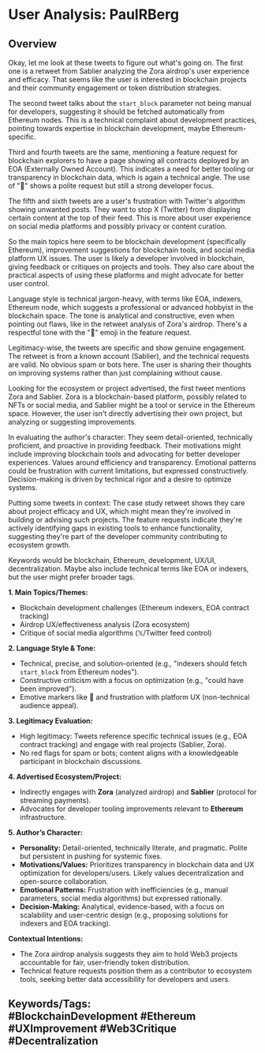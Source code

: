 # User Analysis: PaulRBerg

## Overview

<think>
Okay, let me look at these tweets to figure out what's going on. The first one is a retweet from Sablier analyzing the Zora airdrop's user experience and efficacy. That seems like the user is interested in blockchain projects and their community engagement or token distribution strategies.

The second tweet talks about the `start_block` parameter not being manual for developers, suggesting it should be fetched automatically from Ethereum nodes. This is a technical complaint about development practices, pointing towards expertise in blockchain development, maybe Ethereum-specific.

Third and fourth tweets are the same, mentioning a feature request for blockchain explorers to have a page showing all contracts deployed by an EOA (Externally Owned Account). This indicates a need for better tooling or transparency in blockchain data, which is again a technical angle. The use of "🙏" shows a polite request but still a strong developer focus.

The fifth and sixth tweets are a user's frustration with Twitter's algorithm showing unwanted posts. They want to stop X (Twitter) from displaying certain content at the top of their feed. This is more about user experience on social media platforms and possibly privacy or content curation.

So the main topics here seem to be blockchain development (specifically Ethereum), improvement suggestions for blockchain tools, and social media platform UX issues. The user is likely a developer involved in blockchain, giving feedback or critiques on projects and tools. They also care about the practical aspects of using these platforms and might advocate for better user control.

Language style is technical jargon-heavy, with terms like EOA, indexers, Ethereum node, which suggests a professional or advanced hobbyist in the blockchain space. The tone is analytical and constructive, even when pointing out flaws, like in the retweet analysis of Zora's airdrop. There's a respectful tone with the "🙏" emoji in the feature request.

Legitimacy-wise, the tweets are specific and show genuine engagement. The retweet is from a known account (Sablier), and the technical requests are valid. No obvious spam or bots here. The user is sharing their thoughts on improving systems rather than just complaining without cause.

Looking for the ecosystem or project advertised, the first tweet mentions Zora and Sablier. Zora is a blockchain-based platform, possibly related to NFTs or social media, and Sablier might be a tool or service in the Ethereum space. However, the user isn't directly advertising their own project, but analyzing or suggesting improvements.

In evaluating the author's character: They seem detail-oriented, technically proficient, and proactive in providing feedback. Their motivations might include improving blockchain tools and advocating for better developer experiences. Values around efficiency and transparency. Emotional patterns could be frustration with current limitations, but expressed constructively. Decision-making is driven by technical rigor and a desire to optimize systems.

Putting some tweets in context: The case study retweet shows they care about project efficacy and UX, which might mean they're involved in building or advising such projects. The feature requests indicate they're actively identifying gaps in existing tools to enhance functionality, suggesting they're part of the developer community contributing to ecosystem growth.

Keywords would be blockchain, Ethereum, development, UX/UI, decentralization. Maybe also include technical terms like EOA or indexers, but the user might prefer broader tags.
</think>

**1. Main Topics/Themes:**  
- Blockchain development challenges (Ethereum indexers, EOA contract tracking)  
- Airdrop UX/effectiveness analysis (Zora ecosystem)  
- Critique of social media algorithms (𝕏/Twitter feed control)  

**2. Language Style & Tone:**  
- Technical, precise, and solution-oriented (e.g., "indexers should fetch `start_block` from Ethereum nodes").  
- Constructive criticism with a focus on optimization (e.g., "could have been improved").  
- Emotive markers like 🙏 and frustration with platform UX (non-technical audience appeal).  

**3. Legitimacy Evaluation:**  
- High legitimacy: Tweets reference specific technical issues (e.g., EOA contract tracking) and engage with real projects (Sablier, Zora).  
- No red flags for spam or bots; content aligns with a knowledgeable participant in blockchain discussions.  

**4. Advertised Ecosystem/Project:**  
- Indirectly engages with **Zora** (analyzed airdrop) and **Sablier** (protocol for streaming payments).  
- Advocates for developer tooling improvements relevant to **Ethereum** infrastructure.  

**5. Author’s Character:**  
- **Personality:** Detail-oriented, technically literate, and pragmatic. Polite but persistent in pushing for systemic fixes.  
- **Motivations/Values:** Prioritizes transparency in blockchain data and UX optimization for developers/users. Likely values decentralization and open-source collaboration.  
- **Emotional Patterns:** Frustration with inefficiencies (e.g., manual parameters, social media algorithms) but expressed rationally.  
- **Decision-Making:** Analytical, evidence-based, with a focus on scalability and user-centric design (e.g., proposing solutions for indexers and EOA tracking).  

**Contextual Intentions:**  
- The Zora airdrop analysis suggests they aim to hold Web3 projects accountable for fair, user-friendly token distribution.  
- Technical feature requests position them as a contributor to ecosystem tools, seeking better data accessibility for developers and users.  

**Keywords/Tags:**  
#BlockchainDevelopment #Ethereum #UXImprovement #Web3Critique #Decentralization
---
